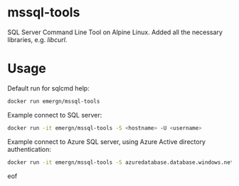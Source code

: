 # mssql-tools

SQL Server Command Line Tool on Alpine Linux. Added all the necessary libraries, e.g. *libcurl*.

# Usage

Default run for sqlcmd help:

```bash
docker run emergn/mssql-tools
```

Example connect to SQL server:
```bash
docker run -it emergn/mssql-tools -S <hostname> -U <username>
```

Example connect to Azure SQL server, using Azure Active directory authentication:
```bash
docker run -it emergn/mssql-tools -S azuredatabase.database.windows.net -d azuresqldbname -U AADuser@example.com -P SecUrEpAsSwOrd -G
```

eof